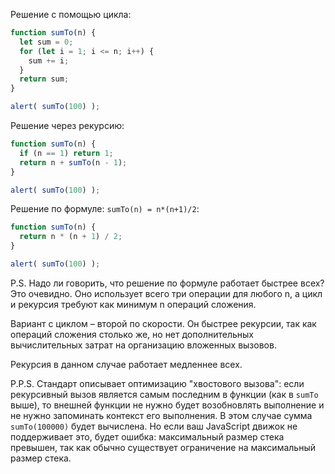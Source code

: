 Решение с помощью цикла:

```js run
function sumTo(n) {
  let sum = 0;
  for (let i = 1; i <= n; i++) {
    sum += i;
  }
  return sum;
}

alert( sumTo(100) );
```

Решение через рекурсию:

```js run
function sumTo(n) {
  if (n == 1) return 1;
  return n + sumTo(n - 1);
}

alert( sumTo(100) );
```

Решение по формуле: `sumTo(n) = n*(n+1)/2`:

```js run
function sumTo(n) {
  return n * (n + 1) / 2;
}

alert( sumTo(100) );
```

P.S. Надо ли говорить, что решение по формуле работает быстрее всех? Это очевидно. Оно использует всего три операции для любого n, а цикл и рекурсия требуют как минимум n операций сложения.

Вариант с циклом – второй по скорости. Он быстрее рекурсии, так как операций сложения столько же, но нет дополнительных вычислительных затрат на организацию вложенных вызовов.

Рекурсия в данном случае работает медленнее всех.

P.P.S. Стандарт описывает оптимизацию "хвостового вызова": если рекурсивный вызов является самым последним в функции (как в `sumTo` выше), то внешней функции не нужно будет возобновлять выполнение и не нужно запоминать контекст его выполнения. В этом случае сумма `sumTo(100000)` будет вычислена. Но если ваш JavaScript движок не поддерживает это, будет ошибка: максимальный размер стека превышен, так как обычно существует ограничение на максимальный размер стека.
